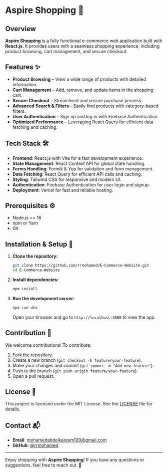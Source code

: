 # Aspire Shopping 🛒


## Overview

**Aspire Shopping** is a fully functional e-commerce web application built with **React.js**. It provides users with a seamless shopping experience, including product browsing, cart management, and secure checkout.

## Features ✨

- **Product Browsing** – View a wide range of products with detailed information.
- **Cart Management** – Add, remove, and update items in the shopping cart.
- **Secure Checkout** – Streamlined and secure purchase process.
- **Advanced Search & Filters** – Easily find products with category-based filters.
- **User Authentication** – Sign up and log in with Firebase Authentication.
- **Optimized Performance** – Leveraging React Query for efficient data fetching and caching.

## Tech Stack 🛠️

- **Frontend**: React.js with Vite for a fast development experience.
- **State Management**: React Context API for global state handling.
- **Forms Handling**: Formik & Yup for validation and form management.
- **Data Fetching**: React Query for efficient API calls and caching.
- **Styling**: Tailwind CSS for responsive and modern UI.
- **Authentication**: Firebase Authentication for user login and signup.
- **Deployment**: Vercel for fast and reliable hosting.

## Prerequisites ⚙️

- Node.js >= 16
- npm or Yarn
- Git

## Installation & Setup 🚀

1. **Clone the repository:**
   ```bash
   git clone https://github.com/rrmohamed/E-Commerce-Website.git
   cd E-Commerce-Website
   ```

2. **Install dependencies:**
   ```bash
   npm install
   ```

3. **Run the development server:**
   ```bash
   npm run dev
   ```

   Open your browser and go to `http://localhost:3000` to view the app.

## Contribution 🤝

We welcome contributions! To contribute:

1. Fork the repository.
2. Create a new branch (`git checkout -b feature/your-feature`).
3. Make your changes and commit (`git commit -m "Add new feature"`).
4. Push to the branch (`git push origin feature/your-feature`).
5. Open a pull request.

## License 📄

This project is licensed under the MIT License. See the [LICENSE](https://github.com/rrmohamed/E-Commerce-Website/blob/master/LICENSE) file for details.

## Contact 📬

- **Email**: mohamedabdelkareem120@gmail.com
- **GitHub**: [@rrmohamed](https://github.com/rrmohamed)

---

Enjoy shopping with **Aspire Shopping**! If you have any questions or suggestions, feel free to reach out. 🚀

